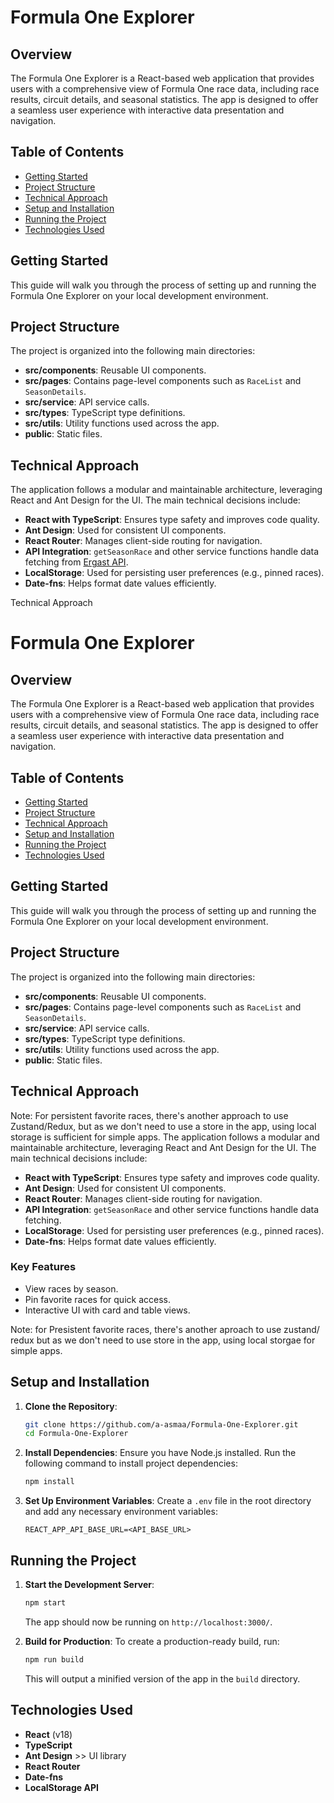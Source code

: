 # Formula One Explorer

## Overview
The Formula One Explorer is a React-based web application that provides users with a comprehensive view of Formula One race data, including race results, circuit details, and seasonal statistics. The app is designed to offer a seamless user experience with interactive data presentation and navigation.

## Table of Contents
- [Getting Started](#getting-started)
- [Project Structure](#project-structure)
- [Technical Approach](#technical-approach)
- [Setup and Installation](#setup-and-installation)
- [Running the Project](#running-the-project)
- [Technologies Used](#technologies-used)

## Getting Started
This guide will walk you through the process of setting up and running the Formula One Explorer on your local development environment.

## Project Structure
The project is organized into the following main directories:
- **src/components**: Reusable UI components.
- **src/pages**: Contains page-level components such as `RaceList` and `SeasonDetails`.
- **src/service**: API service calls.
- **src/types**: TypeScript type definitions.
- **src/utils**: Utility functions used across the app.
- **public**: Static files.

## Technical Approach
The application follows a modular and maintainable architecture, leveraging React and Ant Design for the UI. The main technical decisions include:

- **React with TypeScript**: Ensures type safety and improves code quality.
- **Ant Design**: Used for consistent UI components.
- **React Router**: Manages client-side routing for navigation.
- **API Integration**: `getSeasonRace` and other service functions handle data fetching from [Ergast API](https://ergast.com/mrd/).
- **LocalStorage**: Used for persisting user preferences (e.g., pinned races).
- **Date-fns**: Helps format date values efficiently.

Technical Approach

# Formula One Explorer

## Overview
The Formula One Explorer is a React-based web application that provides users with a comprehensive view of Formula One race data, including race results, circuit details, and seasonal statistics. The app is designed to offer a seamless user experience with interactive data presentation and navigation.

## Table of Contents
- [Getting Started](#getting-started)
- [Project Structure](#project-structure)
- [Technical Approach](#technical-approach)
- [Setup and Installation](#setup-and-installation)
- [Running the Project](#running-the-project)
- [Technologies Used](#technologies-used)

## Getting Started
This guide will walk you through the process of setting up and running the Formula One Explorer on your local development environment.

## Project Structure
The project is organized into the following main directories:
- **src/components**: Reusable UI components.
- **src/pages**: Contains page-level components such as `RaceList` and `SeasonDetails`.
- **src/service**: API service calls.
- **src/types**: TypeScript type definitions.
- **src/utils**: Utility functions used across the app.
- **public**: Static files.

## Technical Approach

Note: For persistent favorite races, there's another approach to use Zustand/Redux, but as we don't need to use a store in the app, using local storage is sufficient for simple apps.
The application follows a modular and maintainable architecture, leveraging React and Ant Design for the UI. The main technical decisions include:

- **React with TypeScript**: Ensures type safety and improves code quality.
- **Ant Design**: Used for consistent UI components.
- **React Router**: Manages client-side routing for navigation.
- **API Integration**: `getSeasonRace` and other service functions handle data fetching.
- **LocalStorage**: Used for persisting user preferences (e.g., pinned races).
- **Date-fns**: Helps format date values efficiently.

### Key Features
- View races by season.
- Pin favorite races for quick access.
- Interactive UI with card and table views.

Note: for Presistent favorite races, there's another aproach to use zustand/ redux but as we don't need to use store in the app, using local storgae for simple apps.

## Setup and Installation

1. **Clone the Repository**:
   ```bash
   git clone https://github.com/a-asmaa/Formula-One-Explorer.git
   cd Formula-One-Explorer
   ```

2. **Install Dependencies**:
   Ensure you have Node.js installed. Run the following command to install project dependencies:
   ```bash
   npm install
   ```

3. **Set Up Environment Variables**:
   Create a `.env` file in the root directory and add any necessary environment variables:
   ```env
   REACT_APP_API_BASE_URL=<API_BASE_URL>
   ```

## Running the Project

1. **Start the Development Server**:
   ```bash
   npm start
   ```
   The app should now be running on `http://localhost:3000/`.

2. **Build for Production**:
   To create a production-ready build, run:
   ```bash
   npm run build
   ```
   This will output a minified version of the app in the `build` directory.

## Technologies Used
- **React** (v18)
- **TypeScript**
- **Ant Design** >> UI library
- **React Router**
- **Date-fns**
- **LocalStorage API**
